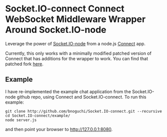 Socket.IO-connect Connect WebSocket Middleware Wrapper Around Socket.IO-node
============================================================================
Leverage the power of [Socket.IO-node](http://github.com/LearnBoost/Socket.IO-node) from a node.js [Connect](http://github.com/senchalabs/Connect) app.

Currently, this only works with a minimally modified patched version of Connect that has additions for the wrapper to work. You can find that patched fork [here](http://github.com/bnoguchi/Connect/tree/serverAccessFromHandle).

## Example
I have re-implemented the example chat application from the Socket.IO-node github repo, using Connect and Socket.IO-connect. To run this example:

	git clone http://github.com/bnoguchi/Socket.IO-connect.git --recursive
	cd Socket.IO-connect/example/
	node server.js

and then point your browser to http://127.0.0.1:8080.
